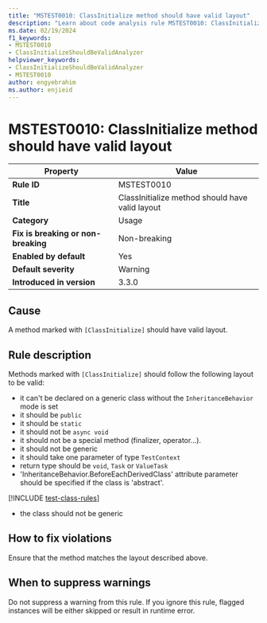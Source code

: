 ```yaml
---
title: "MSTEST0010: ClassInitialize method should have valid layout"
description: "Learn about code analysis rule MSTEST0010: ClassInitialize method should have valid layout"
ms.date: 02/19/2024
f1_keywords:
- MSTEST0010
- ClassInitializeShouldBeValidAnalyzer
helpviewer_keywords:
- ClassInitializeShouldBeValidAnalyzer
- MSTEST0010
author: engyebrahim
ms.author: enjieid
---
```

# MSTEST0010: ClassInitialize method should have valid layout

| Property                            | Value                                            |
|-------------------------------------|--------------------------------------------------|
| **Rule ID**                         | MSTEST0010                                       |
| **Title**                           | ClassInitialize method should have valid layout  |
| **Category**                        | Usage                                            |
| **Fix is breaking or non-breaking** | Non-breaking                                     |
| **Enabled by default**              | Yes                                              |
| **Default severity**                | Warning                                          |
| **Introduced in version**           | 3.3.0                                            |

## Cause

A method marked with `[ClassInitialize]` should have valid layout.

## Rule description

Methods marked with `[ClassInitialize]` should follow the following layout to be valid:

- it can't be declared on a generic class without the `InheritanceBehavior` mode is set
- it should be `public`
- it should be `static`
- it should not be `async void`
- it should not be a special method (finalizer, operator...).
- it should not be generic
- it should take one parameter of type `TestContext`
- return type should be `void`, `Task` or `ValueTask`
- 'InheritanceBehavior.BeforeEachDerivedClass' attribute parameter should be specified if the class is 'abstract'.

[!INCLUDE [test-class-rules](includes/test-class-rules.md)]

- the class should not be generic

## How to fix violations

Ensure that the method matches the layout described above.

## When to suppress warnings

Do not suppress a warning from this rule. If you ignore this rule, flagged instances will be either skipped or result in runtime error.
